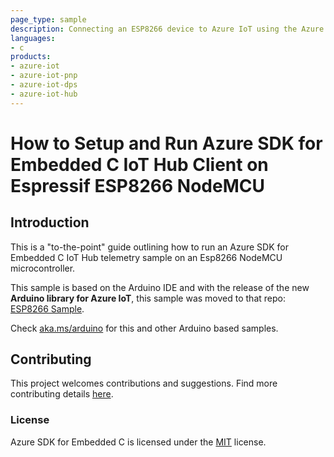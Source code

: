 ```yaml
---
page_type: sample
description: Connecting an ESP8266 device to Azure IoT using the Azure SDK for Embedded C
languages:
- c
products:
- azure-iot
- azure-iot-pnp
- azure-iot-dps
- azure-iot-hub
---
```


# How to Setup and Run Azure SDK for Embedded C IoT Hub Client on Espressif ESP8266 NodeMCU

## Introduction

This is a "to-the-point" guide outlining how to run an Azure SDK for Embedded C IoT Hub telemetry sample on an Esp8266 NodeMCU microcontroller.

This sample is based on the Arduino IDE and with the release of the new **Arduino library for Azure IoT**, this sample was moved to that repo: [ESP8266 Sample](https://github.com/Azure/azure-sdk-for-c-arduino/blob/main/examples/Azure_IoT_Hub_ESP8266/readme.md).

Check [aka.ms/arduino](https://aka.ms/arduino) for this and other Arduino based samples.

## Contributing

This project welcomes contributions and suggestions. Find more contributing details [here](https://github.com/Azure/azure-sdk-for-c/blob/main/CONTRIBUTING.md).

### License

Azure SDK for Embedded C is licensed under the [MIT](https://github.com/Azure/azure-sdk-for-c/blob/main/LICENSE) license.